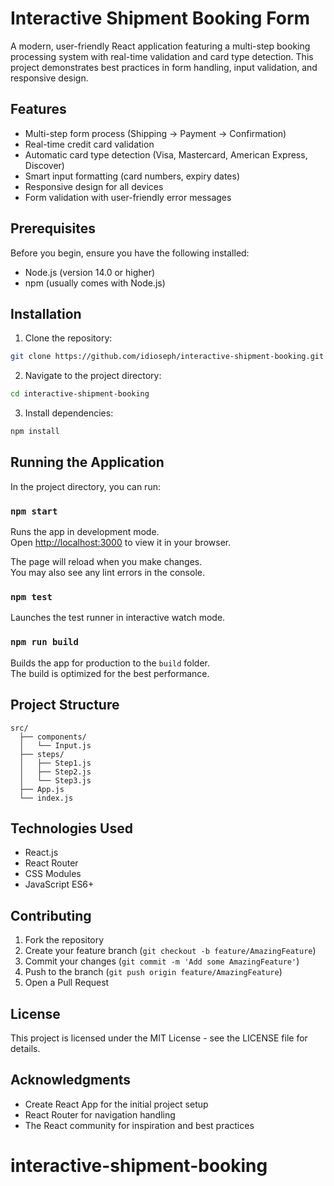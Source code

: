 # Interactive Shipment Booking Form

A modern, user-friendly React application featuring a multi-step booking processing system with real-time validation and card type detection. This project demonstrates best practices in form handling, input validation, and responsive design.

## Features

- Multi-step form process (Shipping → Payment → Confirmation)
- Real-time credit card validation
- Automatic card type detection (Visa, Mastercard, American Express, Discover)
- Smart input formatting (card numbers, expiry dates)
- Responsive design for all devices
- Form validation with user-friendly error messages

## Prerequisites

Before you begin, ensure you have the following installed:
- Node.js (version 14.0 or higher)
- npm (usually comes with Node.js)

## Installation

1. Clone the repository:

```bash
git clone https://github.com/idioseph/interactive-shipment-booking.git
```

2. Navigate to the project directory:

```bash
cd interactive-shipment-booking
```

3. Install dependencies:

```bash
npm install
```

## Running the Application

In the project directory, you can run:

### `npm start`

Runs the app in development mode.\
Open [http://localhost:3000](http://localhost:3000) to view it in your browser.

The page will reload when you make changes.\
You may also see any lint errors in the console.

### `npm test`

Launches the test runner in interactive watch mode.

### `npm run build`

Builds the app for production to the `build` folder.\
The build is optimized for the best performance.

## Project Structure

```
src/
  ├── components/
  │   └── Input.js
  ├── steps/
  │   ├── Step1.js
  │   ├── Step2.js
  │   └── Step3.js
  ├── App.js
  └── index.js
```

## Technologies Used

- React.js
- React Router
- CSS Modules
- JavaScript ES6+

## Contributing

1. Fork the repository
2. Create your feature branch (`git checkout -b feature/AmazingFeature`)
3. Commit your changes (`git commit -m 'Add some AmazingFeature'`)
4. Push to the branch (`git push origin feature/AmazingFeature`)
5. Open a Pull Request

## License

This project is licensed under the MIT License - see the LICENSE file for details.

## Acknowledgments

- Create React App for the initial project setup
- React Router for navigation handling
- The React community for inspiration and best practices
# interactive-shipment-booking
